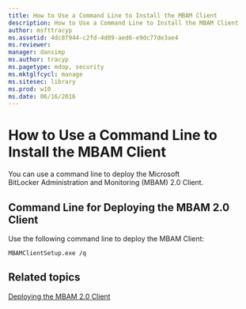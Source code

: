 ```yaml
---
title: How to Use a Command Line to Install the MBAM Client
description: How to Use a Command Line to Install the MBAM Client
author: msfttracyp
ms.assetid: 4dc8f944-c2fd-4d89-aed6-e9dc77de3ae4
ms.reviewer: 
manager: dansimp
ms.author: tracyp
ms.pagetype: mdop, security
ms.mktglfcycl: manage
ms.sitesec: library
ms.prod: w10
ms.date: 06/16/2016
---
```



# How to Use a Command Line to Install the MBAM Client


You can use a command line to deploy the Microsoft BitLocker Administration and Monitoring (MBAM) 2.0 Client.

## <a href="" id="command-line-for-deploying-the-mbam-2-0-client-"></a>Command Line for Deploying the MBAM 2.0 Client


Use the following command line to deploy the MBAM Client:

`MBAMClientSetup.exe /q`

## Related topics


[Deploying the MBAM 2.0 Client](deploying-the-mbam-20-client-mbam-2.md)

 

 





